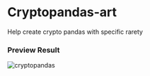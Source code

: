 # Cryptopandas-art
Help create crypto pandas with specific rarety

### Preview Result
![cryptopandas](https://github.com/SuperareLabs/Cryptopandas-art/blob/main/res/result.jpg)
